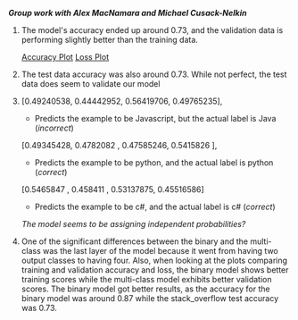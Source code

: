 ***Group work with Alex MacNamara and Michael Cusack-Nelkin***


1. The model's accuracy ended up around 0.73, and the validation data is performing slightly better than the training data.

   [Accuracy Plot](Images/stack_overflow_accuracy.png) [Loss Plot](Images/stack_overflow_loss.png)


2. The test data accuracy was also around 0.73. While not perfect, the test data does seem to validate our model


3. [0.49240538, 0.44442952, 0.56419706, 0.49765235],
   - Predicts the example to be Javascript, but the actual label is Java (*incorrect*)

   [0.49345428, 0.4782082 , 0.47585246, 0.5415826 ],
   - Predicts the example to be python, and the actual label is python (*correct*)
   
   [0.5465847 , 0.458411  , 0.53137875, 0.45516586]
   - Predicts the example to be c#, and the actual label is c# (*correct*)
   

   *The model seems to be assigning independent probabilities?*


4. One of the significant differences between the binary and the multi-class was the last layer of the model because it went from having two output classes to having four. Also, when looking
at the plots comparing training and validation accuracy and loss, the binary model shows better training scores while the multi-class model exhibits better validation scores.
The binary model got better results, as the accuracy for the binary model was around 0.87 while the stack_overflow test accuracy was 0.73.